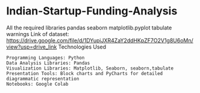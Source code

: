 # Indian-Startup-Funding-Analysis
All the required libraries
pandas 
seaborn 
matplotlib.pyplot 
tabulate 
warnings
Link of dataset: https://drive.google.com/file/d/1DYupiJXR4ZaY2ddHKpZF7O2V1g8U6oMn/view?usp=drive_link
Technologies Used

    Programming Languages: Python
    Data Analysis Libraries: Pandas
    Visualization Libraries: Matplotlib, Seaborn, seaborn,tabulate
    Presentation Tools: Block charts and PyCharts for detailed diagrammatic representation
    Notebooks: Google Colab
